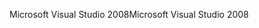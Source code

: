 <span data-ttu-id="2f828-101">Microsoft Visual Studio 2008</span><span class="sxs-lookup"><span data-stu-id="2f828-101">Microsoft Visual Studio 2008</span></span>